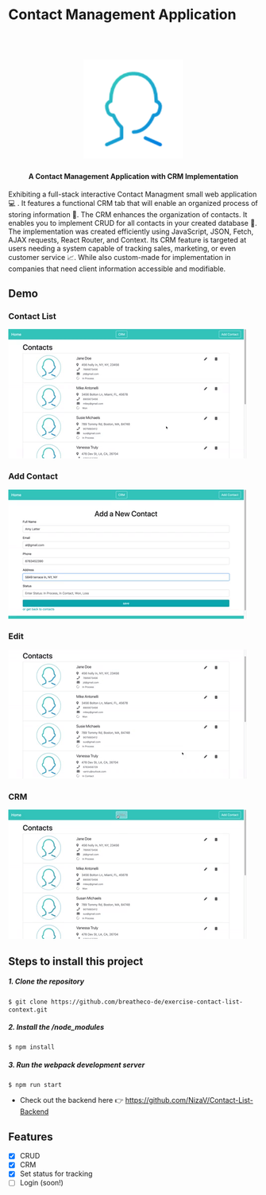 # Contact Management Application

<h1 align="center">
  <br>
  <img src="https://github.com/NizaV/Contact_List/blob/master/src/img/profile-icon.png" alt="Logo" width="200" height="200">
</h1>

<h4 align="center">A Contact Management Application with CRM Implementation</h4>

Exhibiting a full-stack interactive Contact Managment small web application :computer: . It features a functional CRM tab that will enable an organized process of storing information :raised_hands:. The CRM enhances the organization of contacts. It enables you to implement CRUD for all contacts in your created database 📇. The implementation was created efficiently using JavaScript, JSON, Fetch, AJAX requests, React Router, and Context. Its CRM feature is targeted at users needing a system capable of tracking sales, marketing, or even customer service 📈. While also custom-made for implementation in companies that need client information accessible and modifiable. 

## Demo
### Contact List

![Home](src/img/contact-home.gif)
<br>
### Add Contact

![Add](src/img/add.gif)
<br>
### Edit

![Edit](src/img/edit.gif)
<br>
### CRM

![CRM](src/img/crm-prev.gif)
<br>
## Steps to install this project

##### 1. Clone the repository
```
$ git clone https://github.com/breatheco-de/exercise-contact-list-context.git
```
##### 2. Install the /node_modules
```
$ npm install
```
##### 3. Run the webpack development server
```
$ npm run start
```
- Check out the backend here 👉 https://github.com/NizaV/Contact-List-Backend

## Features

- [x] CRUD
- [x] CRM
- [x] Set status for tracking
- [ ] Login (soon!)
